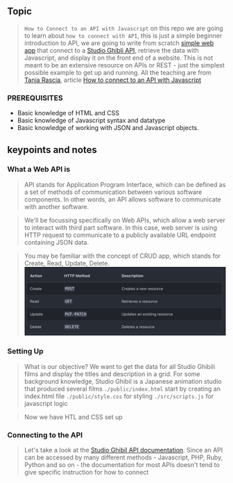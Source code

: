 ## Topic
> `How to Connect to an API with Javascript` on this repo we are going to learn about `how to connect with API`, this is just a simple beginner introduction to API, we are going to write from scratch [simple web app](https://taniarascia.github.io/sandbox/ghibli/) that connect to a [Studio Ghibli API](https://ghibliapi.herokuapp.com/), retrieve the data with Javascript, and display it on the front end of a website. This is not meant to be an extensive resource on APIs or REST - just the simplest possible example to get up and running. All the teaching are from [Tania Rascia](https://www.taniarascia.com/me), article [How to connect to an API with Javascript](https://www.taniarascia.com/how-to-connect-to-an-api-with-javascript/)

### PREREQUISITES
- Basic knowledge of HTML and CSS
- Basic knowledge of Javascript syntax and datatype
- Basic knowledge of working with JSON and Javascript objects. 


## keypoints and notes
### What a Web API is
> API stands for Application Program Interface, which can be defined as a set of methods of communication between various software components. In other words, an API allows software to communicate with another software.

> We'll be focussing specifically on Web APIs, which allow a web server to interact with third part software. In this case, web server is using HTTP request to communicate to a publicly available URL endpoint containing JSON data.

> You may be familiar with the concept of CRUD app, which stands for Create, Read, Update, Delete.
![CRUD](./img/crud.png)

### Setting Up
> What is our objective? We want to get the data for all Studio Ghibili films and display the titles and description in a grid. For some background knowledge, Studio Ghibil is a Japanese animation studio that produced several films
> `./public/index.html` start by creating an index.html file
> `./public/style.css` for styling
> `./src/scripts.js` for javascript logic

> Now we have HTL and CSS set up

### Connecting to the API
> Let's take a look at the [Studio Ghibil API documentation](https://ghibliapi.herokuapp.com/). Since an API can be accessed by many different methods - Javascript, PHP, Ruby, Python and so on - the documentation for most APIs doesn't tend to give specific instruction for how to connect



